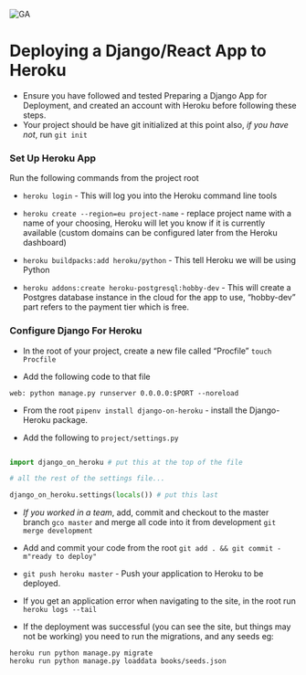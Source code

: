 ![GA](https://cloud.githubusercontent.com/assets/40461/8183776/469f976e-1432-11e5-8199-6ac91363302b.png)

# Deploying a Django/React App to Heroku
* Ensure you have followed and tested Preparing a Django App for Deployment, and created an account with Heroku before following these steps.
* Your project should be have git initialized at this point also, *if you have not*, run `git init`

### Set Up Heroku App

Run the following commands from the project root

* `heroku login`  - This will log you into the Heroku command line tools

* `heroku create --region=eu project-name` - replace project name with a name of your choosing, Heroku will let you know if it is currently available (custom domains can be configured later from the Heroku dashboard)

* `heroku buildpacks:add heroku/python` - This tell Heroku we will be using Python

* `heroku addons:create heroku-postgresql:hobby-dev` - This will create a Postgres database instance in the cloud for the app to use, “hobby-dev” part refers to the payment tier which is free.

### Configure Django For Heroku

* In the root of your project, create a new file called “Procfile” `touch Procfile`

* Add the following code to that file

```
web: python manage.py runserver 0.0.0.0:$PORT --noreload
```


* From the root `pipenv install django-on-heroku` - install the Django-Heroku package.


* Add the following to `project/settings.py`
```python

import django_on_heroku # put this at the top of the file

# all the rest of the settings file...

django_on_heroku.settings(locals()) # put this last

```


* *If you worked in a team*, add, commit and checkout to the master branch `gco master` and merge all code into it from development `git merge development`

* Add and commit your code from the root `git add . && git commit -m"ready to deploy"`

* `git push heroku master` - Push your application to Heroku to be deployed.

* If you get an application error when navigating to the site, in the root run `heroku logs --tail`

* If the deployment was successful (you can see the site, but things may not be working)  you need to run the migrations, and any seeds eg:
```
heroku run python manage.py migrate
heroku run python manage.py loaddata books/seeds.json
```

